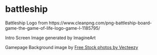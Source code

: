 # battleship

<p>Battleship Logo from https://www.cleanpng.com/png-battleship-board-game-the-game-of-life-logo-game-l-1185795/ </p>
<p>Intro Screen Image generated by ImagineArt</p>
<p>Gamepage Background image by <a href="https://www.vecteezy.com/free-photos">Free Stock photos by Vecteezy</a></p>
